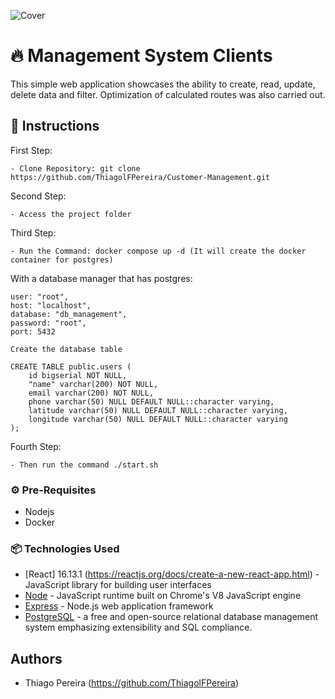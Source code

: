 ![Cover](https://i.imgur.com/zo9hVvQ.png)

# 🔥 Management System Clients
This simple web application showcases the ability to create, read, update, delete data and filter. 
Optimization of calculated routes was also carried out.

## 🔨 Instructions

First Step:
```
- Clone Repository: git clone https://github.com/ThiagolFPereira/Customer-Management.git
```

Second Step:
```
- Access the project folder
```

Third Step:
```
- Run the Command: docker compose up -d (It will create the docker container for postgres)
```

With a database manager that has postgres:

```
user: "root",
host: "localhost",
database: "db_management",
password: "root",
port: 5432

Create the database table

CREATE TABLE public.users (
	id bigserial NOT NULL,
	"name" varchar(200) NOT NULL,
	email varchar(200) NOT NULL,
	phone varchar(50) NULL DEFAULT NULL::character varying,
	latitude varchar(50) NULL DEFAULT NULL::character varying,
	longitude varchar(50) NULL DEFAULT NULL::character varying
);
```

Fourth Step:
```
- Then run the command ./start.sh
```

### ⚙️ Pre-Requisites

- Nodejs 
- Docker

### 📦 Technologies Used 

* [React] 16.13.1 (https://reactjs.org/docs/create-a-new-react-app.html) - JavaScript library for building user interfaces
* [Node](https://www.npmjs.com/package/node) - JavaScript runtime built on Chrome's V8 JavaScript engine
* [Express](https://expressjs.com/) - Node.js web application framework
* [PostgreSQL](https://www.postgresql.org/) - a free and open-source relational database management system emphasizing extensibility and SQL compliance.


## Authors
* Thiago Pereira (https://github.com/ThiagolFPereira)
